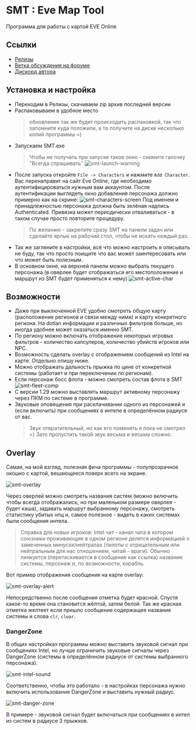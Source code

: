 # SMT : Eve Map Tool

Программа для работы с картой EVE Online

## Ссылки

- [Релизы](https://github.com/Slazanger/SMT/releases)
- [Ветка обсуждения на форуме](https://forums.eveonline.com/t/smt-eve-map-tool/3845)
- [Дискорд автора](https://discord.gg/QSuJjNn)

## Установка и настройка

- Переходим в Релизы, скачиваем zip архив последней версии
- Распаковываем в удобное место
  > обновление так же будет происходить распаковкой, так что запомните куда положили, а то получите на диске несколько копий программы =)
- Запускаем SMT.exe
    > Чтобы не получать при запуске такое окно - снимите галочку "Всегда спрашивать"
    > ![smt-launch-warning](Images/smt/smt-launch-warning.png)
- После запуска откройте `File -> Characters` и нажмите `Add Character`.
  Вас перенаправит на сайт Eve Online, где необходимо аутентифицироваться
  нужным вам аккаунтом.
  После аутентификации выглядеть окно добавления персонажа должно примерно как на скрине:
  ![smt-characters-screen](Images/smt/smt-characters-screen.png)
  Под именем и принадлежностью персонажа должна быть зелёная надпись Authenticated. Привязка может периодически отваливаться - в таком случае просто повторите процедуру.
    > По желанию - закрепите сразу SMT на панели задач
    > или сделайте ярлык на рабочий стол, чтобы не искать каждый раз.
- Так же загляните в настройки, всё что можно настроить я описывать не буду, так что просто поищите что вас может заинтересовать или что может быть полезным.
- В основном окне, на верхней панели можно выбрать текущего персонажа 
  (в оверлее будет отображаться его местоположение и маршрут из SMT будет применяться к нему)
  ![smt-active-char](Images/smt/smt-active-character.png)

## Возможности

- Даже при выключенной EVE удобно смотреть общую карту (расположение регионов и связи между ними) и карту конкретного региона. На dotlan информации и различных фильтров больше, но иногда удобнее может оказаться именно SMT.
- По региону можно включать отображение некоторых игровых фильтров - количество капсулеров, количество убийств игроков или NPC.
- Возможность сделать overlay с отображением сообщений из Intel на карте. Отдельно опишу ниже.
- Можно отображать дальность прыжка по цине от конкретной системы (работает и при переключении по регионам).
- Если персонаж босс флота - можно смотреть состав флота в SMT
![smt-fleet-comp](Images/smt/smt-fleet-comp.png)
- С версии 1.29 можно выставлять маршрут активному персонажу через ПКМ по системе в программе.
- Звуковые оповещения при расклачивании одного из персонажей и (если включить) при сообщениях в интеле в определённом радиусе от вас.
    > Звук отвратительный, но как его поменять я пока не смотрел =)
    > Зато пропустить такой звук весьма и весьма сложно.

## Overlay

Самая, на мой взгляд, полезная фича программы - полупрозрачное окошко с картой, вешающееся поверх всего на экране. 

![smt-overlay](Images/smt/smt-overlay.png)

Через оверлей можно смотреть названия систем (можно включить чтобы всегда отображались, но при маленьком размере оверлея - будет каша), задавать маршрут выбранному персонажу, смотреть статистику убитых нпц и, самое полезное - видеть в каких системах были сообщения интела.

> Справка для новых игроков:
> Intel чат - канал чата в котором союзники проживающие в одном регионе
> делятся информацией о замеченных минусах/нейтралах (пилоты с отрицательным или нейтральным для нас отношением, читай - враги).
> Обычно линкуется (перетаскивается в сообщение как ссылка) название системы, персонаж и, по возможности, корабль.

Вот пример отображения сообщения на карте overlay:

![smt-overlay-alert](Images/smt/smt-overlay-alert.png)

Непосредственно после сообщения отметка будет красной.
Спустя какое-то время она становится жёлтой, затем белой.
Так же красная отметка желтеет если пришло сообщение содержащее название системы и слова `clr`, `clear`.

### DangerZone

В общих настройках программы можно выставить звуковой сигнал при сообщениях Intel, но лучше ограничить звуковые сигналы через DangerZone (системы в определённом радиусе от системы выбранного персонажа). 

![smt-intel-sound](Images/smt/smt-intel-sound.png)

Соответственно, чтобы это работало - в настройках персонажа нужно включить использование DangerZone и выставить нужный радиус.

![smt-danger-zone](Images/smt/smt-danger-zone.png)

В примере - звуковой сигнал будет включаться при сообщениях в интел из систем в радиусе 3 прыжков.
